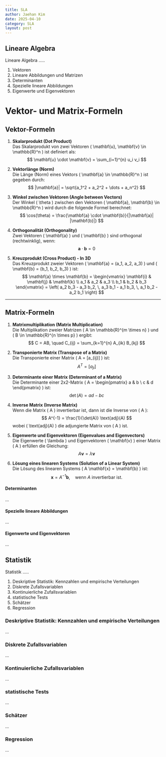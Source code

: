 ```yaml
---
title: SLA
author: Jaehan Kim
date: 2025-04-10
category: SLA
layout: post
---
```



Lineare Algebra
-------------

Lineare Algebra .....

1. Vektoren
2. Lineare Abbildungen und Matrizen
3. Determinanten
4. Spezielle lineare Abbildungen
5. Eigenwerte und Eigenvektoren

# Vektor- und Matrix-Formeln

## Vektor-Formeln

1. **Skalarprodukt (Dot Product)**  
   Das Skalarprodukt von zwei Vektoren \( \mathbf{u}, \mathbf{v} \in \mathbb{R}^n \) ist definiert als:
   $$
   \mathbf{u} \cdot \mathbf{v} = \sum_{i=1}^{n} u_i v_i
   $$

2. **Vektorlänge (Norm)**  
   Die Länge (Norm) eines Vektors \( \mathbf{a} \in \mathbb{R}^n \) ist gegeben durch:
   $$
   |\mathbf{a}| = \sqrt{a_1^2 + a_2^2 + \dots + a_n^2}
   $$

3. **Winkel zwischen Vektoren (Angle between Vectors)**  
   Der Winkel \( \theta \) zwischen den Vektoren \( \mathbf{a}, \mathbf{b} \in \mathbb{R}^n \) wird durch die folgende Formel berechnet:
   $$
   \cos(\theta) = \frac{\mathbf{a} \cdot \mathbf{b}}{|\mathbf{a}| |\mathbf{b}|}
   $$

4. **Orthogonalität (Orthogonality)**  
   Zwei Vektoren \( \mathbf{a} \) und \( \mathbf{b} \) sind orthogonal (rechtwinklig), wenn:
   $$
   \mathbf{a} \cdot \mathbf{b} = 0
   $$

5. **Kreuzprodukt (Cross Product) - In 3D**  
   Das Kreuzprodukt zweier Vektoren \( \mathbf{a} = (a_1, a_2, a_3) \) und \( \mathbf{b} = (b_1, b_2, b_3) \) ist:
   $$
   \mathbf{a} \times \mathbf{b} = 
   \begin{vmatrix}
   \mathbf{i} & \mathbf{j} & \mathbf{k} \\
   a_1 & a_2 & a_3 \\
   b_1 & b_2 & b_3
   \end{vmatrix}
   = \left( a_2 b_3 - a_3 b_2, \, a_3 b_1 - a_1 b_3, \, a_1 b_2 - a_2 b_1 \right)
   $$

---

## Matrix-Formeln

1. **Matrixmultiplikation (Matrix Multiplication)**  
   Die Multiplikation zweier Matrizen \( A \in \mathbb{R}^{m \times n} \) und \( B \in \mathbb{R}^{n \times p} \) ergibt:
   $$
   C = AB, \quad C_{ij} = \sum_{k=1}^{n} A_{ik} B_{kj}
   $$

2. **Transponierte Matrix (Transpose of a Matrix)**  
   Die Transponierte einer Matrix \( A = [a_{ij}] \) ist:
   $$
   A^T = [a_{ji}]
   $$

3. **Determinante einer Matrix (Determinant of a Matrix)**  
   Die Determinante einer 2x2-Matrix \( A = \begin{pmatrix} a & b \\ c & d \end{pmatrix} \) ist:
   $$
   \det(A) = ad - bc
   $$

4. **Inverse Matrix (Inverse Matrix)**  
   Wenn die Matrix \( A \) invertierbar ist, dann ist die Inverse von \( A \):
   $$
   A^{-1} = \frac{1}{\det(A)} \text{adj}(A)
   $$
   wobei \( \text{adj}(A) \) die adjungierte Matrix von \( A \) ist.

5. **Eigenwerte und Eigenvektoren (Eigenvalues and Eigenvectors)**  
   Die Eigenwerte \( \lambda \) und Eigenvektoren \( \mathbf{v} \) einer Matrix \( A \) erfüllen die Gleichung:
   $$
   A \mathbf{v} = \lambda \mathbf{v}
   $$

6. **Lösung eines linearen Systems (Solution of a Linear System)**  
   Die Lösung des linearen Systems \( A \mathbf{x} = \mathbf{b} \) ist:
   $$
   \mathbf{x} = A^{-1} \mathbf{b}, \quad \text{wenn } A \text{ invertierbar ist.}
   $$





#### Determinanten

...

#### Spezielle lineare Abbildungen

...

#### Eigenwerte und Eigenvektoren

...

Statistik
-------------

Statistik .....

1. Deskriptive Statistik: Kennzahlen und empirische Verteilungen
2. Diskrete Zufallsvariablen
3. Kontinuierliche Zufallsvariablen
4. statistische Tests
5. Schätzer
6. Regression

### Deskriptive Statistik: Kennzahlen und empirische Verteilungen

...

### Diskrete Zufallsvariablen

...

### Kontinuierliche Zufallsvariablen

...

### statistische Tests

...

### Schätzer

...

### Regression

...

